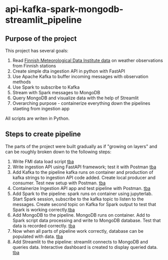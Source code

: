 # api-kafka-spark-mongodb-streamlit_pipeline
## Purpose of the project

This project has several goals:

1. Read [Finnish Meteorological Data Institute data](https://en.ilmatieteenlaitos.fi/open-data) on weather observations from Finnish stations
2. Create simple dta ingestion API in python with FastAPI
3. Use Apache Kafka to buffer incoming messages with observation methods
4. Use Spark to subscribe to Kafka
5. Stream with Spark messages to MongoDB
6. Query MongoDB and visualize data with the help of Streamlit
7. Overarching purpose - containerize everything down the pipelines staeting from ingestion app

All scripts are writen in Python.

## Steps to create pipeline

The parts of the project were built gradually as if "growing on layers" and can be roughly broken down to the following steps:
1. Write FMI data load script [tba](tba)
2. Write ingestion API using FastAPI framework; test it with Postman [tba](tba)
3. Add Kafka to the pipeline kafka runs on container and production of kafka strings to ingestion API code added. Create local producer and consumer. Test new setup with Postman. [tba](tba)
5. Containerize Ingestion API app and test pipeline with Postman. [tba](tba)
6. Add Spark to the pipeline: spark runs on container using jupyterlab. Start Spark session, subscribe to the kafka topic to listen to the messages. Create second topic on Kafka for Spark output to test that Spark is working correctly.[tba](tba)
7. Add MongoDB to the pipeline. MongoDB runs on container. Add to Spark script data processing and write to MongoDB database. Test that data is recorded correctly. [tba](tba)
8. Now when all parts of pipeline work correctly, database can be populated with data. [tba](tba)
9. Add Streamlit to the pipeline: streamlit connects to MongoDB and queries data. Interactive dashboard is created to display queried data. [tba](tba)
